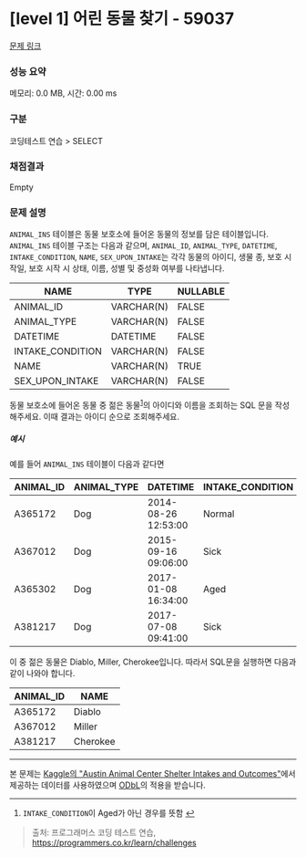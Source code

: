 # [level 1] 어린 동물 찾기 - 59037 

[문제 링크](https://school.programmers.co.kr/learn/courses/30/lessons/59037) 

### 성능 요약

메모리: 0.0 MB, 시간: 0.00 ms

### 구분

코딩테스트 연습 > SELECT

### 채점결과

Empty

### 문제 설명

<p style="user-select: auto;"><code style="user-select: auto;">ANIMAL_INS</code> 테이블은 동물 보호소에 들어온 동물의 정보를 담은 테이블입니다. <code style="user-select: auto;">ANIMAL_INS</code> 테이블 구조는 다음과 같으며, <code style="user-select: auto;">ANIMAL_ID</code>, <code style="user-select: auto;">ANIMAL_TYPE</code>, <code style="user-select: auto;">DATETIME</code>, <code style="user-select: auto;">INTAKE_CONDITION</code>, <code style="user-select: auto;">NAME</code>, <code style="user-select: auto;">SEX_UPON_INTAKE</code>는 각각 동물의 아이디, 생물 종, 보호 시작일, 보호 시작 시 상태, 이름, 성별 및 중성화 여부를 나타냅니다.</p>
<table class="table" style="user-select: auto;">
        <thead style="user-select: auto;"><tr style="user-select: auto;">
<th style="user-select: auto;">NAME</th>
<th style="user-select: auto;">TYPE</th>
<th style="user-select: auto;">NULLABLE</th>
</tr>
</thead>
        <tbody style="user-select: auto;"><tr style="user-select: auto;">
<td style="user-select: auto;">ANIMAL_ID</td>
<td style="user-select: auto;">VARCHAR(N)</td>
<td style="user-select: auto;">FALSE</td>
</tr>
<tr style="user-select: auto;">
<td style="user-select: auto;">ANIMAL_TYPE</td>
<td style="user-select: auto;">VARCHAR(N)</td>
<td style="user-select: auto;">FALSE</td>
</tr>
<tr style="user-select: auto;">
<td style="user-select: auto;">DATETIME</td>
<td style="user-select: auto;">DATETIME</td>
<td style="user-select: auto;">FALSE</td>
</tr>
<tr style="user-select: auto;">
<td style="user-select: auto;">INTAKE_CONDITION</td>
<td style="user-select: auto;">VARCHAR(N)</td>
<td style="user-select: auto;">FALSE</td>
</tr>
<tr style="user-select: auto;">
<td style="user-select: auto;">NAME</td>
<td style="user-select: auto;">VARCHAR(N)</td>
<td style="user-select: auto;">TRUE</td>
</tr>
<tr style="user-select: auto;">
<td style="user-select: auto;">SEX_UPON_INTAKE</td>
<td style="user-select: auto;">VARCHAR(N)</td>
<td style="user-select: auto;">FALSE</td>
</tr>
</tbody>
      </table>
<p style="user-select: auto;">동물 보호소에 들어온 동물 중 젊은 동물<sup id="fnref1" style="user-select: auto;"><a href="#fn1" style="user-select: auto;">1</a></sup>의 아이디와 이름을 조회하는 SQL 문을 작성해주세요. 이때 결과는 아이디 순으로 조회해주세요. </p>

<h5 style="user-select: auto;">예시</h5>

<p style="user-select: auto;">예를 들어 <code style="user-select: auto;">ANIMAL_INS</code> 테이블이 다음과 같다면</p>
<table class="table" style="user-select: auto;">
        <thead style="user-select: auto;"><tr style="user-select: auto;">
<th style="user-select: auto;">ANIMAL_ID</th>
<th style="user-select: auto;">ANIMAL_TYPE</th>
<th style="user-select: auto;">DATETIME</th>
<th style="user-select: auto;">INTAKE_CONDITION</th>
<th style="user-select: auto;">NAME</th>
<th style="user-select: auto;">SEX_UPON_INTAKE</th>
</tr>
</thead>
        <tbody style="user-select: auto;"><tr style="user-select: auto;">
<td style="user-select: auto;">A365172</td>
<td style="user-select: auto;">Dog</td>
<td style="user-select: auto;">2014-08-26 12:53:00</td>
<td style="user-select: auto;">Normal</td>
<td style="user-select: auto;">Diablo</td>
<td style="user-select: auto;">Neutered Male</td>
</tr>
<tr style="user-select: auto;">
<td style="user-select: auto;">A367012</td>
<td style="user-select: auto;">Dog</td>
<td style="user-select: auto;">2015-09-16 09:06:00</td>
<td style="user-select: auto;">Sick</td>
<td style="user-select: auto;">Miller</td>
<td style="user-select: auto;">Neutered Male</td>
</tr>
<tr style="user-select: auto;">
<td style="user-select: auto;">A365302</td>
<td style="user-select: auto;">Dog</td>
<td style="user-select: auto;">2017-01-08 16:34:00</td>
<td style="user-select: auto;">Aged</td>
<td style="user-select: auto;">Minnie</td>
<td style="user-select: auto;">Spayed Female</td>
</tr>
<tr style="user-select: auto;">
<td style="user-select: auto;">A381217</td>
<td style="user-select: auto;">Dog</td>
<td style="user-select: auto;">2017-07-08 09:41:00</td>
<td style="user-select: auto;">Sick</td>
<td style="user-select: auto;">Cherokee</td>
<td style="user-select: auto;">Neutered Male</td>
</tr>
</tbody>
      </table>
<p style="user-select: auto;">이 중 젊은 동물은 Diablo, Miller, Cherokee입니다. 따라서 SQL문을 실행하면 다음과 같이 나와야 합니다. </p>
<table class="table" style="user-select: auto;">
        <thead style="user-select: auto;"><tr style="user-select: auto;">
<th style="user-select: auto;">ANIMAL_ID</th>
<th style="user-select: auto;">NAME</th>
</tr>
</thead>
        <tbody style="user-select: auto;"><tr style="user-select: auto;">
<td style="user-select: auto;">A365172</td>
<td style="user-select: auto;">Diablo</td>
</tr>
<tr style="user-select: auto;">
<td style="user-select: auto;">A367012</td>
<td style="user-select: auto;">Miller</td>
</tr>
<tr style="user-select: auto;">
<td style="user-select: auto;">A381217</td>
<td style="user-select: auto;">Cherokee</td>
</tr>
</tbody>
      </table>
<hr style="user-select: auto;">

<p style="user-select: auto;">본 문제는 <a href="https://www.kaggle.com/aaronschlegel/austin-animal-center-shelter-intakes-and-outcomes" target="_blank" rel="noopener" style="user-select: auto;">Kaggle의 "Austin Animal Center Shelter Intakes and Outcomes"</a>에서 제공하는 데이터를 사용하였으며 <a href="https://opendatacommons.org/licenses/odbl/1.0/" target="_blank" rel="noopener" style="user-select: auto;">ODbL</a>의 적용을 받습니다.</p>

<div class="footnotes" style="user-select: auto;">
<hr style="user-select: auto;">
<ol style="user-select: auto;">

<li id="fn1" style="user-select: auto;">
<p style="user-select: auto;"><code style="user-select: auto;">INTAKE_CONDITION</code>이 Aged가 아닌 경우를 뜻함&nbsp;<a href="#fnref1" style="user-select: auto;">↩</a></p>
</li>

</ol>
</div>


> 출처: 프로그래머스 코딩 테스트 연습, https://programmers.co.kr/learn/challenges